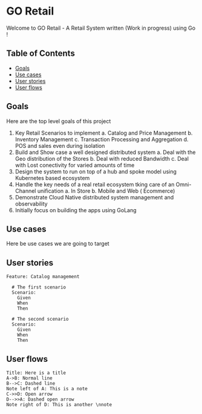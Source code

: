 GO Retail
===
Welcome to GO Retail - A Retail System written (Work in progress) using Go !



## Table of Contents
- [Goals](#goals)
- [Use cases](#use-cases)
- [User stories](#user-stories)
- [User flows](#user-flows)


## Goals

Here are the top level goals of this project

1. Key Retail Scenarios to implement
    a. Catalog and Price Management
    b. Inventory Management
    c. Transaction Processing and Aggregation
    d. POS and sales even during isolation
1. Build and Show case a well designed distributed system
    a. Deal with the Geo distribution of the Stores
    b. Deal with reduced Bandwidth
    c. Deal with Lost conectivity for varied amounts of time
1. Design the system to run on top of a hub and spoke model using Kubernetes based ecosystem
1. Handle the key needs of a real retail ecosystem tking care of an Omni-Channel unification 
    a. In Store
    b. Mobile and Web ( Ecommerce)
1. Demonstrate Cloud Native distributed system management and observability
1. Initially focus on building the apps using GoLang

## Use cases

Here be use cases we are going to target

User stories
---

```gherkin=
Feature: Catalog management

  # The first scenario
  Scenario: 
    Given 
    When 
    Then 

  # The second scenario
  Scenario: 
    Given 
    When 
    Then 

```

User flows
---
```sequence
Title: Here is a title
A->B: Normal line
B-->C: Dashed line
Note left of A: This is a note
C->>D: Open arrow
D-->>A: Dashed open arrow
Note right of D: This is another \nnote
```
